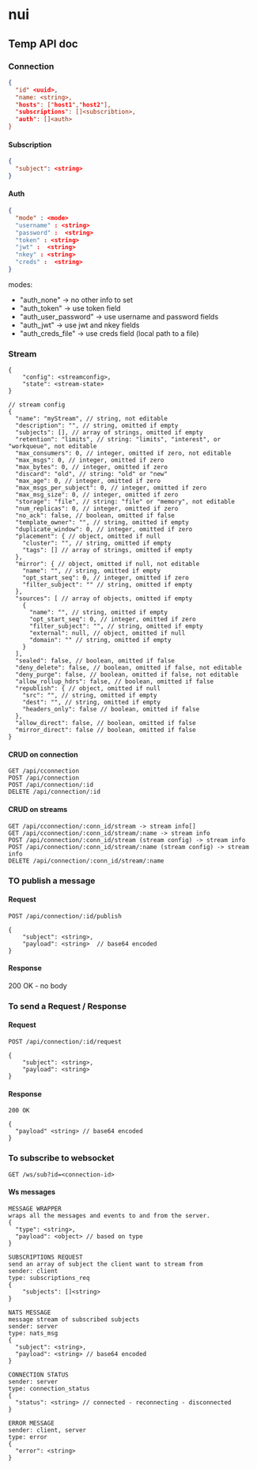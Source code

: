 # nui


## Temp API doc


### Connection

```json
{
  "id" <uuid>,
  "name: <string>,
  "hosts": ["host1","host2"],
  "subscriptions": []<subscribtion>,
  "auth": []<auth>
}
```

#### Subscription

```json
{
  "subject": <string>
}
```

#### Auth

```json
{
  "mode" : <mode>
  "username" : <string>
  "password" :  <string>
  "token" : <string>
  "jwt" :  <string>
  "nkey" : <string>
  "creds" :  <string>
}

```
modes:
- "auth_none" -> no other info to set
- "auth_token" -> use token field
- "auth_user_password" -> use username and password fields
- "auth_jwt" -> use jwt and nkey fields
- "auth_creds_file" -> use creds field (local path to a file)

### Stream
```
{
    "config": <streamconfig>,
    "state": <stream-state>
}

// stream config
{
  "name": "myStream", // string, not editable
  "description": "", // string, omitted if empty
  "subjects": [], // array of strings, omitted if empty
  "retention": "limits", // string: "limits", "interest", or "workqueue", not editable
  "max_consumers": 0, // integer, omitted if zero, not editable
  "max_msgs": 0, // integer, omitted if zero
  "max_bytes": 0, // integer, omitted if zero
  "discard": "old", // string: "old" or "new"
  "max_age": 0, // integer, omitted if zero
  "max_msgs_per_subject": 0, // integer, omitted if zero
  "max_msg_size": 0, // integer, omitted if zero
  "storage": "file", // string: "file" or "memory", not editable
  "num_replicas": 0, // integer, omitted if zero
  "no_ack": false, // boolean, omitted if false
  "template_owner": "", // string, omitted if empty
  "duplicate_window": 0, // integer, omitted if zero
  "placement": { // object, omitted if null
    "cluster": "", // string, omitted if empty
    "tags": [] // array of strings, omitted if empty
  },
  "mirror": { // object, omitted if null, not editable
    "name": "", // string, omitted if empty
    "opt_start_seq": 0, // integer, omitted if zero
    "filter_subject": "" // string, omitted if empty
  },
  "sources": [ // array of objects, omitted if empty
    {
      "name": "", // string, omitted if empty
      "opt_start_seq": 0, // integer, omitted if zero
      "filter_subject": "", // string, omitted if empty
      "external": null, // object, omitted if null
      "domain": "" // string, omitted if empty
    }
  ],
  "sealed": false, // boolean, omitted if false
  "deny_delete": false, // boolean, omitted if false, not editable
  "deny_purge": false, // boolean, omitted if false, not editable
  "allow_rollup_hdrs": false, // boolean, omitted if false
  "republish": { // object, omitted if null
    "src": "", // string, omitted if empty
    "dest": "", // string, omitted if empty
    "headers_only": false // boolean, omitted if false
  },
  "allow_direct": false, // boolean, omitted if false
  "mirror_direct": false // boolean, omitted if false
}
```

#### CRUD on connection
```
GET /api/cconnection
POST /api/connection
POST /api/connection/:id
DELETE /api/connection/:id
```


#### CRUD on streams
```
GET /api/cconnection/:conn_id/stream -> stream info[]
GET /api/cconnection/:conn_id/stream/:name -> stream info
POST /api/connection/:conn_id/stream (stream config) -> stream info
POST /api/connection/:conn_id/stream/:name (stream config) -> stream info
DELETE /api/connection/:conn_id/stream/:name
```

### TO publish a message

#### Request

```
POST /api/connection/:id/publish

{
    "subject": <string>,
    "payload": <string>  // base64 encoded
}
```

#### Response

200 OK - no body


### To send a Request / Response

#### Request

```
POST /api/connection/:id/request

{
    "subject": <string>,
    "payload": <string>
}
```


#### Response

```
200 OK

{
  "payload" <string> // base64 encoded
}
```

### To subscribe to websocket 

```
GET /ws/sub?id=<connection-id>
```


#### Ws messages

```
MESSAGE WRAPPER
wraps all the messages and events to and from the server.
{
  "type": <string>,
  "payload": <object> // based on type
}
```

```
SUBSCRIPTIONS REQUEST
send an array of subject the client want to stream from
sender: client
type: subscriptions_req
{
    "subjects": []<string>
}
```


```
NATS MESSAGE
message stream of subscribed subjects
sender: server
type: nats_msg
{
  "subject": <string>,
  "payload": <string> // base64 encoded
}
```

```
CONNECTION STATUS
sender: server
type: connection_status
{
  "status": <string> // connected - reconnecting - disconnected
}
```
    
```
ERROR MESSAGE
sender: client, server
type: error
{
  "error": <string>
}
```
